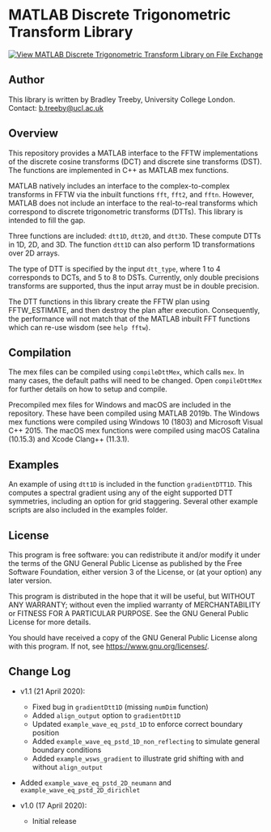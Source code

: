 # MATLAB Discrete Trigonometric Transform Library
[![View MATLAB Discrete Trigonometric Transform Library on File Exchange](https://www.mathworks.com/matlabcentral/images/matlab-file-exchange.svg)](https://www.mathworks.com/matlabcentral/fileexchange/75071-matlab-discrete-trigonometric-transform-library)

## Author

This library is written by Bradley Treeby, University College London. Contact: b.treeby@ucl.ac.uk

## Overview

This repository provides a MATLAB interface to the FFTW implementations of the discrete cosine transforms (DCT) and discrete sine transforms (DST). The functions are implemented in C++ as MATLAB mex functions.

MATLAB natively includes an interface to the complex-to-complex transforms in FFTW via the inbuilt functions `fft`, `fft2`, and `fftn`. However, MATLAB does not include an interface to the real-to-real transforms which correspond to discrete trigonometric transforms (DTTs). This library is intended to fill the gap.

Three functions are included: `dtt1D`, `dtt2D`, and `dtt3D`. These compute DTTs in 1D, 2D, and 3D. The function `dtt1D` can also perform 1D transformations over 2D arrays.

The type of DTT is specified by the input `dtt_type`, where 1 to 4 corresponds to DCTs, and 5 to 8 to DSTs. Currently, only double precisions transforms are supported, thus the input array must be in double precision.

The DTT functions in this library create the FFTW plan using FFTW_ESTIMATE, and then destroy the plan after execution. Consequently, the performance will not match that of the MATLAB inbuilt FFT functions which can re-use wisdom (see `help fftw`).

## Compilation

The mex files can be compiled using `compileDttMex`, which calls `mex`. In many cases, the default paths will need to be changed. Open `compileDttMex` for further details on how to setup and compile. 

Precompiled mex files for Windows and macOS are included in the repository. These have been compiled using MATLAB 2019b. The Windows mex functions were compiled using Windows 10 (1803) and Microsoft Visual C++ 2015. The macOS mex functions were compiled using macOS Catalina (10.15.3) and Xcode Clang++ (11.3.1).

## Examples

An example of using `dtt1D` is included in the function `gradientDTT1D`. This computes a spectral gradient using any of the eight supported DTT symmetries, including an option for grid staggering. Several other example scripts are also included in the examples folder. 

## License

This program is free software: you can redistribute it and/or modify it under the terms of the GNU General Public License as published by the Free Software Foundation, either version 3 of the License, or (at your option) any later version.

This program is distributed in the hope that it will be useful, but WITHOUT ANY WARRANTY; without even the implied warranty of MERCHANTABILITY or FITNESS FOR A PARTICULAR PURPOSE.  See the GNU General Public License for more details.

You should have received a copy of the GNU General Public License along with this program.  If not, see <https://www.gnu.org/licenses/>.

## Change Log

* v1.1 (21 April 2020): 
  * Fixed bug in `gradientDtt1D` (missing `numDim` function)
  * Added `align_output` option to `gradientDtt1D`
  * Updated `example_wave_eq_pstd_1D` to enforce correct boundary position
  * Added `example_wave_eq_pstd_1D_non_reflecting` to simulate general boundary conditions
  * Added `example_wsws_gradient` to illustrate grid shifting with and without `align_output` 
* Added `example_wave_eq_pstd_2D_neumann` and `example_wave_eq_pstd_2D_dirichlet`  
  
* v1.0 (17 April 2020): 
  * Initial release